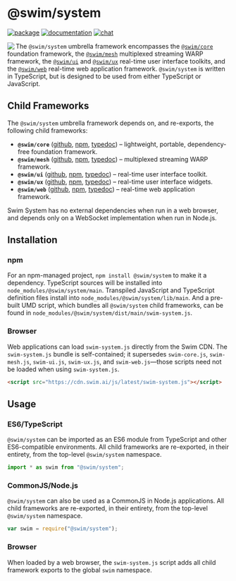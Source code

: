 # @swim/system

[![package](https://img.shields.io/npm/v/@swim/system.svg)](https://www.npmjs.com/package/@swim/system)
[![documentation](https://img.shields.io/badge/doc-TypeDoc-blue.svg)](http://docs.swim.ai/js/latest)
[![chat](https://img.shields.io/badge/chat-Gitter-green.svg)](https://gitter.im/swimos/community)

<a href="https://developer.swim.ai"><img src="https://cdn.swim.ai/images/marlin-blue.svg" align="left"></a>

The `@swim/system` umbrella framework encompasses the [`@swim/core`](https://www.npmjs.com/package/@swim/core)
foundation framework, the [`@swim/mesh`](https://www.npmjs.com/package/@swim/mesh)
multiplexed streaming WARP framework, the [`@swim/ui`](https://www.npmjs.com/package/@swim/ui)
and [`@swim/ux`](https://www.npmjs.com/package/@swim/ux) real-time user
interface toolkits, and the [`@swim/web`](https://www.npmjs.com/package/@swim/web)
real-time web application framework.  `@swim/system` is written in TypeScript,
but is designed to be used from either TypeScript or JavaScript.

## Child Frameworks

The `@swim/system` umbrella framework depends on, and re-exports, the following
child frameworks:

- **`@swim/core`**
  ([github](https://github.com/swimos/swim/tree/master/swim-system-js/swim-core-js),
  [npm](https://www.npmjs.com/package/@swim/core),
  [typedoc](http://docs.swim.ai/js/latest/modules/_swim_core.html)) –
  lightweight, portable, dependency-free foundation framework.
- **`@swim/mesh`**
  ([github](https://github.com/swimos/swim/tree/master/swim-system-js/swim-mesh-js),
  [npm](https://www.npmjs.com/package/@swim/mesh),
  [typedoc](http://docs.swim.ai/js/latest/modules/_swim_mesh.html)) –
  multiplexed streaming WARP framework.
- **`@swim/ui`**
  ([github](https://github.com/swimos/swim/tree/master/swim-system-js/swim-ui-js),
  [npm](https://www.npmjs.com/package/@swim/ui),
  [typedoc](http://docs.swim.ai/js/latest/modules/_swim_ui.html)) –
  real-time user interface toolkit.
- **`@swim/ux`**
  ([github](https://github.com/swimos/swim/tree/master/swim-system-js/swim-ux-js),
  [npm](https://www.npmjs.com/package/@swim/ux),
  [typedoc](http://docs.swim.ai/js/latest/modules/_swim_ux.html)) –
  real-time user interface widgets.
- **`@swim/web`**
  ([github](https://github.com/swimos/swim/tree/master/swim-system-js/swim-web-js),
  [npm](https://www.npmjs.com/package/@swim/web),
  [typedoc](http://docs.swim.ai/js/latest/modules/_swim_web.html)) –
  real-time web application framework.

Swim System has no external dependencies when run in a web browser,
and depends only on a WebSocket implementation when run in Node.js.

## Installation

### npm

For an npm-managed project, `npm install @swim/system` to make it a dependency.
TypeScript sources will be installed into `node_modules/@swim/system/main`.
Transpiled JavaScript and TypeScript definition files install into
`node_modules/@swim/system/lib/main`.  And a pre-built UMD script, which
bundles all `@swim/system` child frameworks, can be found in
`node_modules/@swim/system/dist/main/swim-system.js`.

### Browser

Web applications can load `swim-system.js` directly from the Swim CDN.
The `swim-system.js` bundle is self-contained; it supersedes `swim-core.js`,
`swim-mesh.js`, `swim-ui.js`, `swim-ux.js`, and `swim-web.js`—those scripts
need not be loaded when using `swim-system.js`.

```html
<script src="https://cdn.swim.ai/js/latest/swim-system.js"></script>
```

## Usage

### ES6/TypeScript

`@swim/system` can be imported as an ES6 module from TypeScript and other
ES6-compatible environments.  All child frameworks are re-exported,
in their entirety, from the top-level `@swim/system` namespace.

```typescript
import * as swim from "@swim/system";
```

### CommonJS/Node.js

`@swim/system` can also be used as a CommonJS in Node.js applications.
All child frameworks are re-exported, in their entirety, from the
top-level `@swim/system` namespace.

```javascript
var swim = require("@swim/system");
```

### Browser

When loaded by a web browser, the `swim-system.js` script adds all child
framework exports to the global `swim` namespace.
